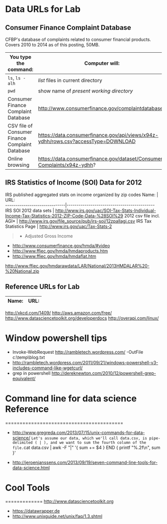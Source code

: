 # Data URLs for Lab

## Consumer Finance Complaint Database

CFBP's database of complaints related to consumer financial products. Covers 2010 to 2014 as of this posting, 50MB.

You type the command: | Computer will:
------------------------------|------
`ls`, `ls -alh` | _list_ files in current directory 
`pwd` | show name of _present working directory_
Consumer Finance Complaint Database | http://www.consumerfinance.gov/complaintdatabase/
CSV file of Consumer Finance Complaint Database | https://data.consumerfinance.gov/api/views/x94z-ydhh/rows.csv?accessType=DOWNLOAD
Online browsing | https://data.consumerfinance.gov/dataset/Consumer-Complaints/x94z-ydhh?

## IRS Statistics of Income (SOI) Data for 2012
IRS published aggregated stats on income organized by zip codes
Name:                         | URL:                                       
------------------------------|--------------------------------------------
IRS SOI 2012 data sets | http://www.irs.gov/uac/SOI-Tax-Stats-Individual-Income-Tax-Statistics-2012-ZIP-Code-Data-%28SOI%29
2012 csv file incl. AGI* | http://www.irs.gov/file_source/pub/irs-soi/12zpallagi.csv
IRS Tax Statistics Page | http://www.irs.gov/uac/Tax-Stats-2
> * Adjusted Gross Income


- http://www.consumerfinance.gov/hmda/#video
- http://www.ffiec.gov/hmda/hmdaproducts.htm
- http://www.ffiec.gov/hmda/hmdaflat.htm

http://www.ffiec.gov/hmdarawdata/LAR/National/2013HMDALAR%20-%20National.zip


## Reference URLs for Lab

Name:                         | URL:
------------------------------|--------------------------------------------
http://xkcd.com/1409/
http://aws.amazon.com/free/
http://www.datasciencetoolkit.org/developerdocs
http://overapi.com/linux/

# Window powershell tips
- Invoke-WebRequest http://rambletech.wordpress.com/ -OutFile c:\temp\blog.txt
- http://rambletech.wordpress.com/2011/09/21/windows-powershell-v3-includes-command-like-wgetcurl/
- grep in powershell http://dereknewton.com/2010/12/powershell-grep-equivalent/


# Command line for data science Reference
=========================================
- http://www.gregreda.com/2013/07/15/unix-commands-for-data-science/
`
	Let's assume our data, which we'll call data.csv, is pipe-delimited ( | ), and we want to sum the fourth column of the file.
	`cat data.csv | awk -F "|" '{ sum += $4 } END { printf "%.2f\n", sum }'
	
- http://jeroenjanssens.com/2013/09/19/seven-command-line-tools-for-data-science.html


# Cool Tools
=============
http://www.datasciencetoolkit.org
- https://datawrapper.de
- http://www.unixguide.net/unix/faq/1.3.shtml

